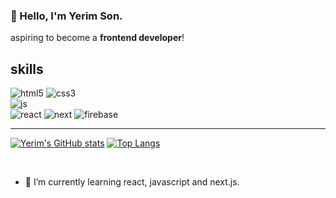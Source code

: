 ### 👋 Hello, I'm Yerim Son.
aspiring to become a **frontend developer**!

## skills

![html5](https://img.shields.io/badge/HTML5-E34F26?style=for-the-badge&logo=html5&logoColor=white)
![css3](https://img.shields.io/badge/CSS3-1572B6?style=for-the-badge&logo=css3&logoColor=white)
<br />
![js](https://img.shields.io/badge/JavaScript-F7DF1E?style=for-the-badge&logo=JavaScript&logoColor=white)
<br/>
![react](https://img.shields.io/badge/React-20232A?style=for-the-badge&logo=react&logoColor=61DAFB)
![next](https://img.shields.io/badge/Next.js-000?logo=nextdotjs&logoColor=fff&style=for-the-badge)
![firebase](https://img.shields.io/badge/Firebase-039BE5?style=for-the-badge&logo=Firebase&logoColor=white)

<hr/>

[![Yerim's GitHub stats](https://github-readme-stats.vercel.app/api?username=iamyerimi)](https://github.com/anuraghazra/github-readme-stats)
[![Top Langs](https://github-readme-stats.vercel.app/api/top-langs/?username=iamyerimi)](https://github.com/anuraghazra/github-readme-stats)

<Br/> 

- 🌱 I’m currently learning react, javascript and next.js.

  <!--
Here are some ideas to get you started:
[![Velog's GitHub stats](https://velog-readme-stats.vercel.app/api?name=iamyerimi)](https://velog.io/@iamyerimi)
- 🔭 I’m currently working on ...
- 🌱 I’m currently learning react, javascript and next.js.
- 👯 I’m looking to collaborate on ...
- 🤔 I’m looking for help with ...
- 💬 Ask me about ...
- 📫 How to reach me: ...
- 😄 Pronouns: ...
- ⚡ Fun fact: ...

  -->
